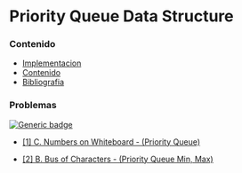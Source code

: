 # Priority Queue Data Structure

### Contenido

* [Implementacion](#)
* [Contenido](#contenido)
* [Bibliografia](#bibliografia)

### Problemas

[![Generic badge](https://img.shields.io/badge/CodeForces-Easy-green.svg)](https://codeforces.com/problemset)

* [[1] C. Numbers on Whiteboard - (Priority Queue)](https://codeforces.com/contest/1430/problem/C)

* [[2] B. Bus of Characters - (Priority Queue Min, Max)](https://codeforces.com/contest/982/problem/B)